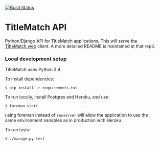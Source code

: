 [![Build Status](https://travis-ci.org/ewilson/titlematch_api.svg?branch=serialization)](https://travis-ci.org/ewilson/titlematch_api)

TitleMatch API
==============

Python/Django API for TitleMatch applications. This will serve the [TitleMatch web](https://github.com/ewilson/titlematch_web) client. A more detailed README is maintained at that repo.

### Local development setup

TitleMatch uses Python 3.4

To install dependencies:

    $ pip install -r requirements.txt

To run locally, install Postgres and Heroku, and use:

    $ foreman start

using foreman instead of `runserver` will allow the application to use the same environment variables as in production
with Heroku

To run tests:

    $ ./manage.py test

